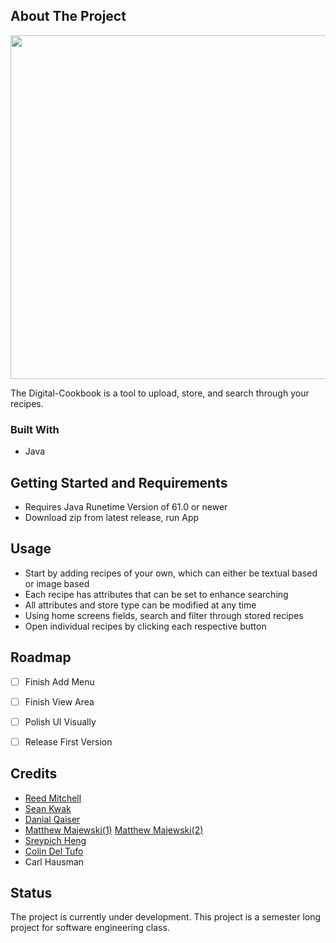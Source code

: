 ## About The Project

<img src="https://i.imgur.com/OUtFBJM.png" width="550" height="550">

The Digital-Cookbook is a tool to upload, store, and search through your recipes.


### Built With

* Java


## Getting Started and Requirements

* Requires Java Runetime Version of 61.0 or newer
* Download zip from latest release, run App


## Usage

* Start by adding recipes of your own, which can either be textual based or image based
* Each recipe has attributes that can be set to enhance searching
* All attributes and store type can be modified at any time
* Using home screens fields, search and filter through stored recipes
* Open individual recipes by clicking each respective button

## Roadmap

- [ ] Finish Add Menu
- [ ] Finish View Area
- [ ] Polish UI Visually
- [ ] Release First Version


## Credits

- [Reed Mitchell](https://github.com/consumeReed)
- [Sean Kwak](https://github.com/Kwak221)
- [Danial Qaiser](https://github.com/Dannyboy028)
- [Matthew Majewski(1)](https://github.com/MattMajews)  [Matthew Majewski(2)](https://github.com/MatthewMajews)
- [Sreypich Heng](https://github.com/UNKN0WN707)
- [Colin Del Tufo](https://github.com/Glacial82)
- Carl Hausman



## Status

The project is currently under development. This project is a semester long project for software engineering class.

